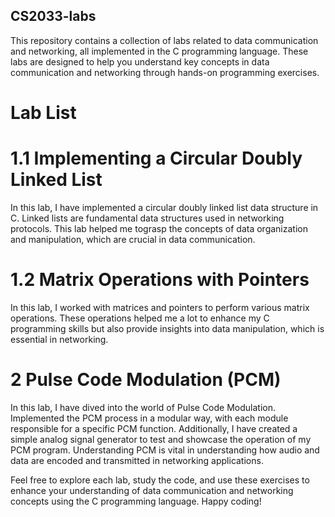 ## CS2033-labs
This repository contains a collection of labs related to data communication and networking, all implemented in the C programming language. These labs are designed to help you understand key concepts in data communication and networking through hands-on programming exercises.

# Lab List
# 1.1 Implementing a Circular Doubly Linked List
In this lab, I have implemented a circular doubly linked list data structure in C. Linked lists are fundamental data structures used in networking protocols. This lab helped me tograsp the concepts of data organization and manipulation, which are crucial in data communication.
# 1.2 Matrix Operations with Pointers
In this lab, I worked with matrices and pointers to perform various matrix operations. These operations helped me a lot to enhance my C programming skills but also provide insights into data manipulation, which is essential in networking.
# 2 Pulse Code Modulation (PCM)
In this lab, I have dived into the world of Pulse Code Modulation. Implemented the PCM process in a modular way, with each module responsible for a specific PCM function. Additionally, I have created a simple analog signal generator to test and showcase the operation of my PCM program. Understanding PCM is vital in understanding how audio and data are encoded and transmitted in networking applications.

Feel free to explore each lab, study the code, and use these exercises to enhance your understanding of data communication and networking concepts using the C programming language. Happy coding!






